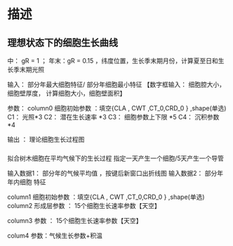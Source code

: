 # 描述

## 理想状态下的细胞生长曲线

中： gR = 1 ； 年末：gR = 0.15 ，纬度位置，生长季末期月份，计算夏至日和生长季末期光照

输入： 部分年最大细胞特征/ 部分年细胞最小特征 【数字框输入： 细胞腔大小， 细胞壁厚度， 计算细胞大小，细胞壁面积】

参数： 
column0
细胞初始参数 ：填空{CLA , CWT ,CT_0,CRD_0 } ,shape(单选)
C1： 光照*3
C2： 潜在生长速率 *3
C3： 细胞参数上下限 *5
C4： 沉积参数 *4

输出 ： 理论细胞生长过程图
### 

拟合树木细胞在平均气候下的生长过程
指定一天产生一个细胞/5天产生一个导管

输入数据1： 部分年的气候平均值 ，按键后新窗口出折线图
输入数据2： 部分年年内细胞 特征 


column1
细胞初始参数 ：填空{CLA , CWT ,CT_0,CRD_0 } ,shape(单选)
column2
形成层参数 ： 15个细胞生长速率参数【天空】


column3
参数 ： 15个细胞生长速率参数【天空】

colum4 
参数：气候生长参数+积温